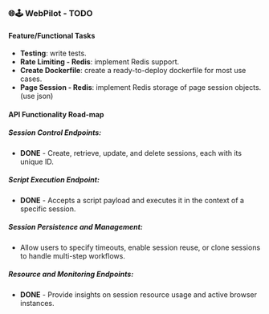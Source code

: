 ### 🌐🕹️ WebPilot - TODO
#### Feature/Functional Tasks
- **Testing**: write tests.
- **Rate Limiting - Redis**: implement Redis support.
- **Create Dockerfile**: create a ready-to-deploy dockerfile for most use cases.
- **Page Session - Redis**: implement Redis storage of page session objects. (use json)

#### API Functionality Road-map
##### Session Control Endpoints:
- **DONE** - Create, retrieve, update, and delete sessions, each with its unique ID.
##### Script Execution Endpoint:
- **DONE** - Accepts a script payload and executes it in the context of a specific session.
##### Session Persistence and Management:
- Allow users to specify timeouts, enable session reuse, or clone sessions to handle multi-step workflows.
##### Resource and Monitoring Endpoints:
- **DONE** - Provide insights on session resource usage and active browser instances.